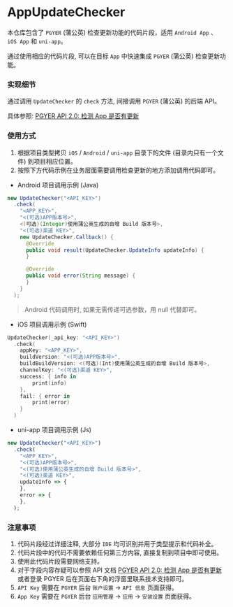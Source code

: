 # AppUpdateChecker

本仓库包含了 `PGYER` (蒲公英) 检查更新功能的代码片段，适用 `Android App` 、 `iOS App` 和 `uni-app`。

通过使用相应的代码片段, 可以在目标 `App` 中快速集成 `PGYER` (蒲公英) 检查更新功能。

### 实现细节

通过调用 `UpdateChecker` 的 `check` 方法, 间接调用 `PGYER` (蒲公英) 的后端 API。

具体参照:
[PGYER API 2.0: 检测 App 是否有更新](https://www.pgyer.com/doc/view/api#appUpdate)

### 使用方式

1. 根据项目类型拷贝 `iOS` / `Android` / `uni-app` 目录下的文件 (目录内只有一个文件) 到项目相应位置。
1. 按照下方代码示例在业务层面需要调用检查更新的地方添加调用代码即可。

- Android 项目调用示例 (Java)

```java
new UpdateChecker("<API_KEY>")
  .check(
    "<APP_KEY>",
    "<(可选)APP版本号>",
    <(可选)(Integer)使用蒲公英生成的自增 Build 版本号>,
    "<(可选)渠道 KEY>",
    new UpdateChecker.Callback() {
      @Override
      public void result(UpdateChecker.UpdateInfo updateInfo) {
      }

      @Override
      public void error(String message) {
      }
    }
  );
```

> Android 代码调用时, 如果无需传递可选参数，用 null 代替即可。

- iOS 项目调用示例 (Swift)

```swift
UpdateChecker(_api_key: "<API_KEY>")
  .check(
    appKey: "<APP_KEY>",
    buildVersion: "<(可选)APP版本号>",
    buildBuildVersion: <(可选)(Int)使用蒲公英生成的自增 Build 版本号>,
    channelKey: "<(可选)渠道 KEY>",
    success: { info in
        print(info)
    },
    fail: { error in
        print(error)
    }
  )
```

- uni-app 项目调用示例 (Js)

```js
new UpdateChecker("<API_KEY>")
  .check(
    "<APP_KEY>",
    "<(可选)APP版本号>",
    "<(可选)使用蒲公英生成的自增 Build 版本号>",
    "<(可选)渠道 KEY>",
    updateInfo => {
    },
    error => {
    },
  );
```

### 注意事项

1. 代码片段经过详细注释, 大部分 `IDE` 均可识别并用于类型提示和代码补全。
1. 代码片段中的代码不需要依赖任何第三方内容, 直接复制到项目中即可使用。
1. 使用此代码片段需要网络支持。
1. 对于字段内容存疑可以参照 API 文档 [PGYER API 2.0: 检测 App 是否有更新](https://www.pgyer.com/doc/view/api#appUpdate) 或者登录 PGYER 后在页面右下角的浮窗里联系技术支持即可。
1. `API Key` 需要在 `PGYER` 后台 `账户设置` -> `API 信息` 页面获得。
1. `App Key` 需要在 `PGYER` 后台 `应用管理` -> `应用` -> `安装设置` 页面获得。
